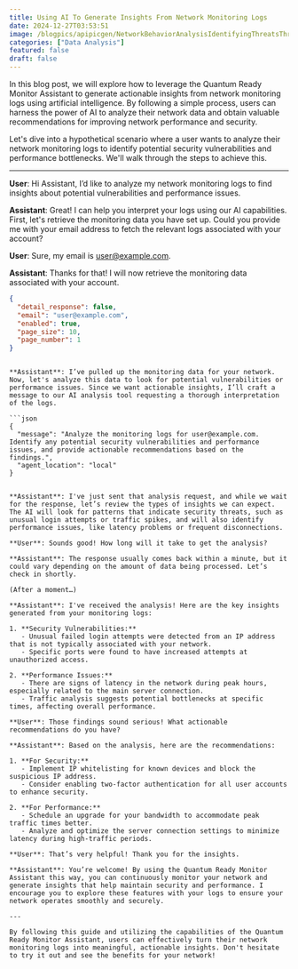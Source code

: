 ```yaml
---
title: Using AI To Generate Insights From Network Monitoring Logs
date: 2024-12-27T03:53:51
image: /blogpics/apipicgen/NetworkBehaviorAnalysisIdentifyingThreatsThroughPatterns-4KZY01IUYS.jpg
categories: ["Data Analysis"]
featured: false
draft: false
---
```

In this blog post, we will explore how to leverage the Quantum Ready Monitor Assistant to generate actionable insights from network monitoring logs using artificial intelligence. By following a simple process, users can harness the power of AI to analyze their network data and obtain valuable recommendations for improving network performance and security.

Let's dive into a hypothetical scenario where a user wants to analyze their network monitoring logs to identify potential security vulnerabilities and performance bottlenecks. We'll walk through the steps to achieve this.

---

**User**: Hi Assistant, I’d like to analyze my network monitoring logs to find insights about potential vulnerabilities and performance issues.

**Assistant**: Great! I can help you interpret your logs using our AI capabilities. First, let's retrieve the monitoring data you have set up. Could you provide me with your email address to fetch the relevant logs associated with your account?

**User**: Sure, my email is user@example.com.

**Assistant**: Thanks for that! I will now retrieve the monitoring data associated with your account.

```json
{
  "detail_response": false,
  "email": "user@example.com",
  "enabled": true,
  "page_size": 10,
  "page_number": 1
}
```
```

**Assistant**: I’ve pulled up the monitoring data for your network. Now, let's analyze this data to look for potential vulnerabilities or performance issues. Since we want actionable insights, I’ll craft a message to our AI analysis tool requesting a thorough interpretation of the logs.

```json
{
  "message": "Analyze the monitoring logs for user@example.com. Identify any potential security vulnerabilities and performance issues, and provide actionable recommendations based on the findings.",
  "agent_location": "local"
}
```
```

**Assistant**: I've just sent that analysis request, and while we wait for the response, let’s review the types of insights we can expect. The AI will look for patterns that indicate security threats, such as unusual login attempts or traffic spikes, and will also identify performance issues, like latency problems or frequent disconnections.

**User**: Sounds good! How long will it take to get the analysis?

**Assistant**: The response usually comes back within a minute, but it could vary depending on the amount of data being processed. Let’s check in shortly.

(After a moment…)

**Assistant**: I've received the analysis! Here are the key insights generated from your monitoring logs:

1. **Security Vulnerabilities:**
   - Unusual failed login attempts were detected from an IP address that is not typically associated with your network.
   - Specific ports were found to have increased attempts at unauthorized access.

2. **Performance Issues:**
   - There are signs of latency in the network during peak hours, especially related to the main server connection.
   - Traffic analysis suggests potential bottlenecks at specific times, affecting overall performance.

**User**: Those findings sound serious! What actionable recommendations do you have?

**Assistant**: Based on the analysis, here are the recommendations:

1. **For Security:**
   - Implement IP whitelisting for known devices and block the suspicious IP address.
   - Consider enabling two-factor authentication for all user accounts to enhance security.

2. **For Performance:**
   - Schedule an upgrade for your bandwidth to accommodate peak traffic times better.
   - Analyze and optimize the server connection settings to minimize latency during high-traffic periods.

**User**: That’s very helpful! Thank you for the insights.

**Assistant**: You’re welcome! By using the Quantum Ready Monitor Assistant this way, you can continuously monitor your network and generate insights that help maintain security and performance. I encourage you to explore these features with your logs to ensure your network operates smoothly and securely.

---

By following this guide and utilizing the capabilities of the Quantum Ready Monitor Assistant, users can effectively turn their network monitoring logs into meaningful, actionable insights. Don't hesitate to try it out and see the benefits for your network!